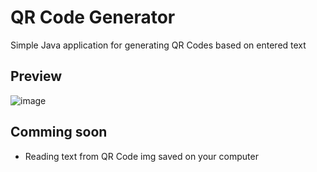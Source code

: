 # QR Code Generator
Simple Java application for generating QR Codes based on entered text

## Preview
![image](https://github.com/AdrianRo147/qr-code-generator/assets/99681165/f770903f-9039-4a2e-981d-79e0ed953233)

## Comming soon
- Reading text from QR Code img saved on your computer
